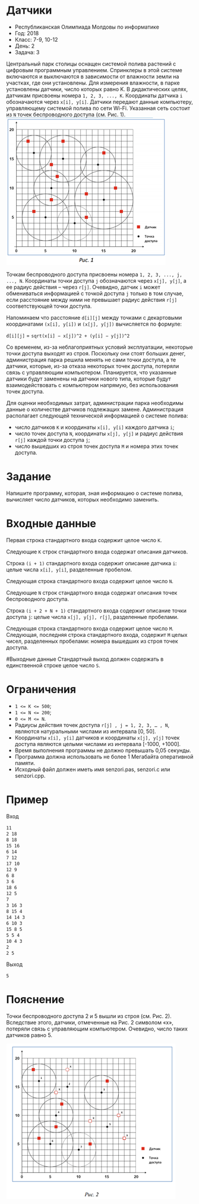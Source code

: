 # Датчики

* Республиканская Олимпиада Молдовы по информатике
* Год: 2018
* Класс: 7-9, 10-12
* День: 2
* Задача: 3

Центральный парк столицы оснащен системой полива растений с цифровым
программным управлением. Спринклеры в этой системе включаются и выключаются в
зависимости от влажности земли на участках, где они установлены.
Для измерения влажности, в парке установлены датчики, число которых равно K. В
дидактических целях,
датчикам присвоены номера `1, 2, 3, ..., K`. Координаты датчика `i` обозначаются через `x[i], y[i]`.
Датчики передают данные компьютеру, управляющему системой полива по сети Wi-Fi. Указанная сеть состоит из `N`
точек беспроводного доступа (см. Рис. 1).
![img1](img1.png)

Точкам беспроводного доступа присвоены номера `1, 2, 3, ..., j, ..., N`. 
Координаты точки доступа `j` обозначаются через `x[j], y[j]`, а ее радиус действия – через `r[j]`.
Очевидно, датчик `i` может обмениваться информацией с точкой доступа `j` только в том случае, 
если расстояние между ними не превышает радиус действия `r[j]` соответствующей точки доступа.

Напоминаем что расстояние `d[i][j]` между точками с декартовыми координатами `(x[i], y[i])` и `(x[j], y[j])` вычисляется по формуле:

`d[i][j]` = `sqrt(x[i] − x[j])^2 + (y[i] − y[j])^2`

Со временем, из-за неблагоприятных условий эксплуатации, некоторые точки доступа
выходят из строя. Поскольку они стоят больших денег, администрация парка решила менять
не сами точки доступа, а те датчики, которые, из-за отказа некоторых точек доступа,
потеряли связь с управляющим компьютером. Планируется, что указанные датчики будут
заменены на датчики нового типа, которые будут взаимодействовать с компьютером
напрямую, без использования точек доступа.

Для оценки необходимых затрат, администрации парка необходимы данные о
количестве датчиков подлежащих замене. Администрация располагает следующей
технической информацией о системе полива:
* число датчиков `K` и координаты `x[i], y[i]` каждого датчика `i`;
* число точек доступа `N`, координаты `x[j], y[j]` и радиус действия `r[j]` каждой точки доступа `j`;
* число вышедших из строя точек доступа `M` и номера этих точек доступа.

# Задание
Напишите программу, которая, зная информацию о системе полива, вычисляет число датчиков, которых необходимо заменить.

# Входные данные 
Первая строка стандартного входа содержит целое число `K`. 

Следующие `K` строк стандартного входа содержат описания датчиков. 

Строка `(i + 1)` стандартного входа содержит описание датчика `i`: целые числа `x[i], y[i]`, разделенные пробелом.

Следующая строка стандартного входа содержит целое число `N`. 

Следующие `N` строк стандартного входа содержат описания  точек беспроводного доступа. 

Строка `(i + 2 + N + 1)` стандартного входа содержит описание точки доступа `j`:  целые числа `x[j], y[j], r[j]`, 
разделенные пробелами.

Следующая строка стандартного входа содержит целое число `M`. Следующая,
последняя строка стандартного входа, содержит `M` целых чисел, разделенных пробелами: номера вышедших из строя точек доступа.

#Выходные данные 
Стандартный выход должен содержать в единственной строке целое число `S`.

# Ограничения
* `1 <= K <= 500`; 
* `1 <= N <= 200`; 
* `0 <= M <= N`. 
* Радиусы действия точек доступа `r[j] , j = 1, 2, 3, … , N`, являются натуральными числами из интервала [0, 50].
* Координаты `x[i], y[i]` датчиков и координаты `x[j], y[j]` точек доступа являются целыми числами из интервала [-1000, +1000]. 
* Время выполнения программы не должно превышать 0,05 секунды.
* Программа должна использовать не более 1 Мегабайта оперативной памяти. 
* Исходный файл должен иметь имя senzori.pas, senzori.c или senzori.cpp.

# Пример
Вход 
```
11
2 18
8 18
15 16
6 14
7 12
17 10
12 9
6 8
3 6
18 6
12 5
7
3 16 3
8 15 4
14 14 3
6 10 3
15 8 5
5 5 4
10 4 3
2
2 5
```

Выход
```
5
```

# Пояснение 
Точки беспроводного доступа 2 и 5 вышли из строя (см. Рис. 2). 
Вследствие этого, датчики, отмеченные на Рис. 2 символом «x», потеряли связь с управляющим
компьютером. Очевидно, число таких датчиков равно 5.

![img2](img2.png)

